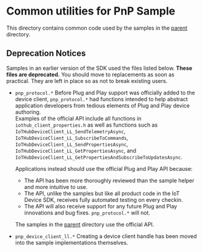 # Common utilities for PnP Sample

This directory contains common code used by the samples in the [parent](..) directory.

## Deprecation Notices

Samples in an earlier version of the SDK used the files listed below.  **These files are deprecated.**  You should move to replacements as soon as practical.  They are left in place so as not to break existing users.

* `pnp_protocol.*` Before Plug and Play support was officially added to the device client,  `pnp_protocol.*` had functions intended to help abstract application developers from tedious elements of Plug and Play device authoring.  
  Examples of the official API include all functions in `iothub_client_properties.h` as well as functions such as `IoTHubDeviceClient_LL_SendTelemetryAsync`, `IoTHubDeviceClient_LL_SubscribeToCommands`, `IoTHubDeviceClient_LL_SendPropertiesAsync`, `IoTHubDeviceClient_LL_GetPropertiesAsync`, and `IoTHubDeviceClient_LL_GetPropertiesAndSubscribeToUpdatesAsync`.
  
  Applications instead should use the official Plug and Play API because:
  * The API has been more thoroughly reviewed than the sample helper and more intuitive to use.  
  * The API, unlike the samples but like all product code in the IoT Device SDK, receives fully automated testing on every checkin.
  * The API will also receive support for any future Plug and Play innovations and bug fixes.  `pnp_protocol.*` will not.

  The samples in the [parent](..) directory use the official API.

* `pnp_device_client_ll.*` Creating a device client handle has been moved into the sample implementations themselves.
